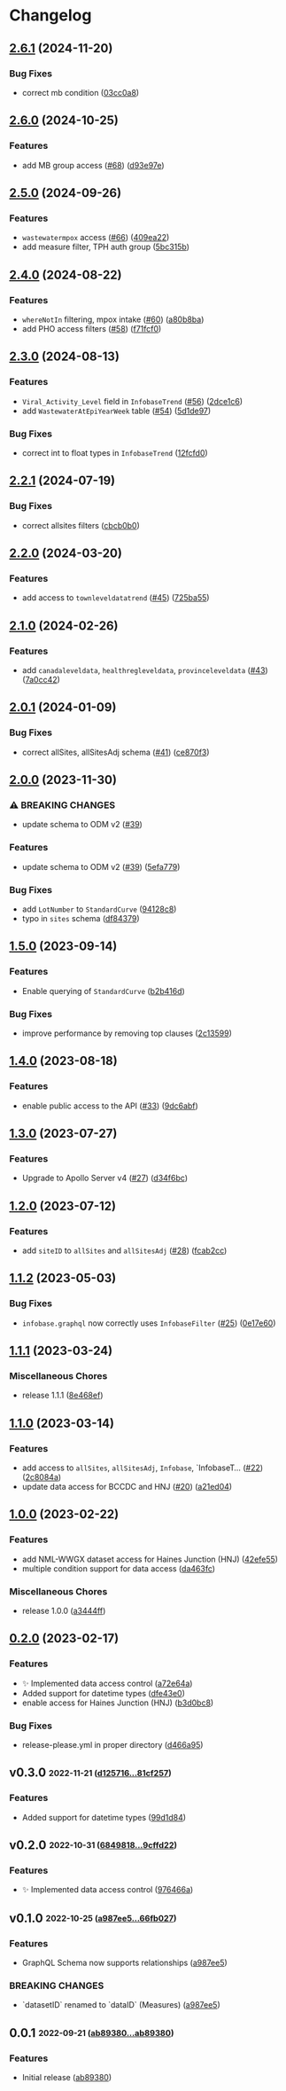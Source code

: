 # Changelog

## [2.6.1](https://github.com/PHACDataHub/wastewater-graphql/compare/v2.6.0...v2.6.1) (2024-11-20)


### Bug Fixes

* correct mb condition ([03cc0a8](https://github.com/PHACDataHub/wastewater-graphql/commit/03cc0a8df3c4fe00b1b4d6e7a98aa5aa8b4774dc))

## [2.6.0](https://github.com/PHACDataHub/wastewater-graphql/compare/v2.5.0...v2.6.0) (2024-10-25)


### Features

* add MB group access ([#68](https://github.com/PHACDataHub/wastewater-graphql/issues/68)) ([d93e97e](https://github.com/PHACDataHub/wastewater-graphql/commit/d93e97ef766bf888713501415c3a26aa96624c91))

## [2.5.0](https://github.com/PHACDataHub/wastewater-graphql/compare/v2.4.0...v2.5.0) (2024-09-26)


### Features

* `wastewatermpox` access ([#66](https://github.com/PHACDataHub/wastewater-graphql/issues/66)) ([409ea22](https://github.com/PHACDataHub/wastewater-graphql/commit/409ea2256b566e7d7cc86033597554579bba09b4))
* add measure filter, TPH auth group ([5bc315b](https://github.com/PHACDataHub/wastewater-graphql/commit/5bc315b1601dd9156b54add10abb470c3f602787))

## [2.4.0](https://github.com/PHACDataHub/wastewater-graphql/compare/v2.3.0...v2.4.0) (2024-08-22)


### Features

* `whereNotIn` filtering, mpox intake ([#60](https://github.com/PHACDataHub/wastewater-graphql/issues/60)) ([a80b8ba](https://github.com/PHACDataHub/wastewater-graphql/commit/a80b8ba269ca3480eacdd2f5fbe40b67b1964d72))
* add PHO access filters ([#58](https://github.com/PHACDataHub/wastewater-graphql/issues/58)) ([f71fcf0](https://github.com/PHACDataHub/wastewater-graphql/commit/f71fcf0c2be2ba13704801bdabd2dc2744c7eb2b))

## [2.3.0](https://github.com/PHACDataHub/wastewater-graphql/compare/v2.2.1...v2.3.0) (2024-08-13)


### Features

* `Viral_Activity_Level` field in `InfobaseTrend` ([#56](https://github.com/PHACDataHub/wastewater-graphql/issues/56)) ([2dce1c6](https://github.com/PHACDataHub/wastewater-graphql/commit/2dce1c6c582a342338a491574edd12ab64735093))
* add `WastewaterAtEpiYearWeek` table ([#54](https://github.com/PHACDataHub/wastewater-graphql/issues/54)) ([5d1de97](https://github.com/PHACDataHub/wastewater-graphql/commit/5d1de9798ffe96559d746d9d500c609b5ece81c2))


### Bug Fixes

* correct int to float types in `InfobaseTrend` ([12fcfd0](https://github.com/PHACDataHub/wastewater-graphql/commit/12fcfd0bbac37621e46c54321f190750a2fe80b4))

## [2.2.1](https://github.com/PHACDataHub/wastewater-graphql/compare/v2.2.0...v2.2.1) (2024-07-19)


### Bug Fixes

* correct allsites filters ([cbcb0b0](https://github.com/PHACDataHub/wastewater-graphql/commit/cbcb0b0b0a776d8d161f75ec9421c8eda83dc322))

## [2.2.0](https://github.com/PHACDataHub/wastewater-graphql/compare/v2.1.0...v2.2.0) (2024-03-20)


### Features

* add access to `townleveldatatrend` ([#45](https://github.com/PHACDataHub/wastewater-graphql/issues/45)) ([725ba55](https://github.com/PHACDataHub/wastewater-graphql/commit/725ba558745b1f9d8d4fba454d383f01ad98fc17))

## [2.1.0](https://github.com/PHACDataHub/wastewater-graphql/compare/v2.0.1...v2.1.0) (2024-02-26)


### Features

* add `canadaleveldata`, `healthregleveldata`, `provinceleveldata` ([#43](https://github.com/PHACDataHub/wastewater-graphql/issues/43)) ([7a0cc42](https://github.com/PHACDataHub/wastewater-graphql/commit/7a0cc42c2a7673ed5c45a60778f7cc7cfde738cf))

## [2.0.1](https://github.com/PHACDataHub/wastewater-graphql/compare/v2.0.0...v2.0.1) (2024-01-09)


### Bug Fixes

* correct allSites, allSitesAdj schema ([#41](https://github.com/PHACDataHub/wastewater-graphql/issues/41)) ([ce870f3](https://github.com/PHACDataHub/wastewater-graphql/commit/ce870f328d44b73e34e7983f0d8eafc724aef304))

## [2.0.0](https://github.com/PHACDataHub/wastewater-graphql/compare/v1.5.0...v2.0.0) (2023-11-30)


### ⚠ BREAKING CHANGES

* update schema to ODM v2 ([#39](https://github.com/PHACDataHub/wastewater-graphql/issues/39))

### Features

* update schema to ODM v2 ([#39](https://github.com/PHACDataHub/wastewater-graphql/issues/39)) ([5efa779](https://github.com/PHACDataHub/wastewater-graphql/commit/5efa7797ce67ed7d398d0c9bd3e8fa6b0cbfdcc8))


### Bug Fixes

* add `LotNumber` to `StandardCurve` ([94128c8](https://github.com/PHACDataHub/wastewater-graphql/commit/94128c8f75b828cbc56b26a153775e9c559bedd2))
* typo in `sites` schema ([df84379](https://github.com/PHACDataHub/wastewater-graphql/commit/df843793731513486ebed088290f3309aaf0d8c9))

## [1.5.0](https://github.com/PHACDataHub/wastewater-graphql/compare/v1.4.0...v1.5.0) (2023-09-14)


### Features

* Enable querying of `StandardCurve` ([b2b416d](https://github.com/PHACDataHub/wastewater-graphql/commit/b2b416dcfe5355355fb831404165c8abed69c29c))


### Bug Fixes

* improve performance by removing top clauses ([2c13599](https://github.com/PHACDataHub/wastewater-graphql/commit/2c135996b83b3cfa383281013651e77714bbb61f))

## [1.4.0](https://github.com/PHACDataHub/wastewater-graphql/compare/v1.3.0...v1.4.0) (2023-08-18)


### Features

* enable public access to the API ([#33](https://github.com/PHACDataHub/wastewater-graphql/issues/33)) ([9dc6abf](https://github.com/PHACDataHub/wastewater-graphql/commit/9dc6abf4d4c09a84c9da5534b41cc4a3472c1156))

## [1.3.0](https://github.com/PHACDataHub/wastewater-graphql/compare/v1.2.0...v1.3.0) (2023-07-27)


### Features

* Upgrade to Apollo Server v4 ([#27](https://github.com/PHACDataHub/wastewater-graphql/issues/27)) ([d34f6bc](https://github.com/PHACDataHub/wastewater-graphql/commit/d34f6bc6d8254c87492f973e2ae0819f369fcaa1))

## [1.2.0](https://github.com/PHACDataHub/wastewater-graphql/compare/v1.1.2...v1.2.0) (2023-07-12)


### Features

* add `siteID` to `allSites` and `allSitesAdj` ([#28](https://github.com/PHACDataHub/wastewater-graphql/issues/28)) ([fcab2cc](https://github.com/PHACDataHub/wastewater-graphql/commit/fcab2cc8361adda60dcc2b1c5d7a2e22860739d0))

## [1.1.2](https://github.com/PHACDataHub/wastewater-graphql/compare/v1.1.1...v1.1.2) (2023-05-03)


### Bug Fixes

* `infobase.graphql` now correctly uses `InfobaseFilter` ([#25](https://github.com/PHACDataHub/wastewater-graphql/issues/25)) ([0e17e60](https://github.com/PHACDataHub/wastewater-graphql/commit/0e17e6073faf2cf87fdcc2fd5d8e9bcea08a01f2))

## [1.1.1](https://github.com/PHACDataHub/wastewater-graphql/compare/v1.1.0...v1.1.1) (2023-03-24)


### Miscellaneous Chores

* release 1.1.1 ([8e468ef](https://github.com/PHACDataHub/wastewater-graphql/commit/8e468ef559cb17b3517f08fbcc8c3ccd7a833968))

## [1.1.0](https://github.com/PHACDataHub/wastewater-graphql/compare/v1.0.0...v1.1.0) (2023-03-14)


### Features

* add access to `allSites`, `allSitesAdj`, `Infobase`, `InfobaseT… ([#22](https://github.com/PHACDataHub/wastewater-graphql/issues/22)) ([2c8084a](https://github.com/PHACDataHub/wastewater-graphql/commit/2c8084af8d27107c7d0663c860577ac96334831c))
* update data access for BCCDC and HNJ ([#20](https://github.com/PHACDataHub/wastewater-graphql/issues/20)) ([a21ed04](https://github.com/PHACDataHub/wastewater-graphql/commit/a21ed04ad437b21889a46ce8ad6a022c3a7469ae))

## [1.0.0](https://github.com/PHACDataHub/wastewater-graphql/compare/v0.2.0...v1.0.0) (2023-02-22)


### Features

* add NML-WWGX dataset access for Haines Junction (HNJ) ([42efe55](https://github.com/PHACDataHub/wastewater-graphql/commit/42efe558bb69a7e98c382278e0b9ac735a483124))
* multiple condition support for data access ([da463fc](https://github.com/PHACDataHub/wastewater-graphql/commit/da463fc2191697ae25066d7218acbf9e07b70447))


### Miscellaneous Chores

* release 1.0.0 ([a3444ff](https://github.com/PHACDataHub/wastewater-graphql/commit/a3444ffa6644098d5fcba52045a7a74711f9e64d))

## [0.2.0](https://github.com/PHACDataHub/wastewater-graphql/compare/v0.1.0...v0.2.0) (2023-02-17)


### Features

* :sparkles: Implemented data access control ([a72e64a](https://github.com/PHACDataHub/wastewater-graphql/commit/a72e64a767977dbdff40102d511a443aece683b0))
* Added support for datetime types ([dfe43e0](https://github.com/PHACDataHub/wastewater-graphql/commit/dfe43e0507d7a5e3c6ada081a739c8d289ed660f))
* enable access for Haines Junction (HNJ) ([b3d0bc8](https://github.com/PHACDataHub/wastewater-graphql/commit/b3d0bc874567af55e6586e661b57d1be1b4a0912))


### Bug Fixes

* release-please.yml in proper directory ([d466a95](https://github.com/PHACDataHub/wastewater-graphql/commit/d466a95e2dc5491a7e6b2cae2cff8a0c44c1cdb0))

## **v0.3.0** <sub><sup>2022-11-21 ([d125716...81cf257](https://github.com/PHACDataHub/wastewater-graphql/compare/d125716...81cf257?diff=split))</sup></sub>

### Features
*  Added support for datetime types ([99d1d84](https://github.com/PHACDataHub/wastewater-graphql/commit/99d1d84))


## **v0.2.0** <sub><sup>2022-10-31 ([6849818...9cffd22](https://github.com/PHACDataHub/wastewater-graphql/compare/6849818...9cffd22?diff=split))</sup></sub>

### Features
*  :sparkles: Implemented data access control ([976466a](https://github.com/PHACDataHub/wastewater-graphql/commit/976466a))


## **v0.1.0** <sub><sup>2022-10-25 ([a987ee5...66fb027](https://github.com/PHACDataHub/wastewater-graphql/compare/a987ee5...66fb027?diff=split))</sup></sub>

### Features
*  GraphQL Schema now supports relationships ([a987ee5](https://github.com/PHACDataHub/wastewater-graphql/commit/a987ee5))


### BREAKING CHANGES
*  \`datasetID\` renamed to \`dataID\` \(Measures\) ([a987ee5](https://github.com/PHACDataHub/wastewater-graphql/commit/a987ee5))

## **0.0.1** <sub><sup>2022-09-21 ([ab89380...ab89380](https://github.com/PHACDataHub/wastewater-graphql/compare/ab89380...ab89380?diff=split))</sup></sub>

### Features
*  Initial release ([ab89380](https://github.com/PHACDataHub/wastewater-graphql/commit/ab89380))
